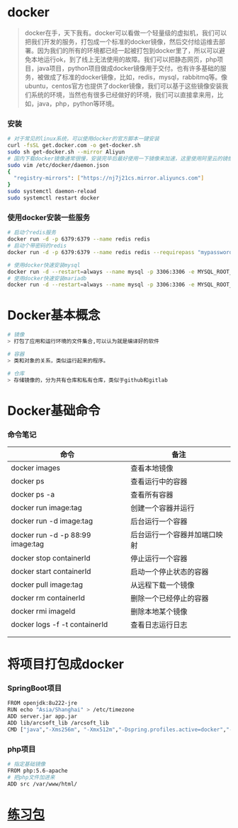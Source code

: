 # docker

> docker在手，天下我有。docker可以看做一个轻量级的虚拟机，我们可以把我们开发的服务，打包成一个标准的docker镜像，然后交付给运维去部署。因为我们的所有的环境都已经一起被打包到docker里了，所以可以避免本地运行ok，到了线上无法使用的故障。我们可以把静态网页，php项目，java项目，python项目做成docker镜像用于交付。也有许多基础的服务，被做成了标准的docker镜像，比如，redis，mysql，rabbitmq等。像ubuntu，centos官方也提供了docker镜像，我们可以基于这些镜像安装我们系统的环境，当然也有很多已经做好的环境，我们可以直接拿来用，比如，java，php，python等环境。

### 安装

```bash
# 对于常见的linux系统，可以使用docker的官方脚本一键安装
curl -fsSL get.docker.com -o get-docker.sh
sudo sh get-docker.sh --mirror Aliyun
# 国内下载docker镜像通常很慢，安装完毕后最好使用一下镜像来加速，这里使用阿里云的镜像进行加速。
sudo vim /etc/docker/daemon.json
{
  "registry-mirrors": ["https://nj7j21cs.mirror.aliyuncs.com"]
}
sudo systemctl daemon-reload
sudo systemctl restart docker
```

### 使用docker安装一些服务

```bash
# 启动个redis服务
docker run -d -p 6379:6379 --name redis redis
# 启动个带密码的redis
docker run -d -p 6379:6379 --name redis redis --requirepass "mypassword"

# 使用docker快速安装mysql
docker run -d --restart=always --name mysql -p 3306:3306 -e MYSQL_ROOT_PASSWORD=root mysql
# 使用docker快速安装mariadb
docker run -d --restart=always --name mysql -p 3306:3306 -e MYSQL_ROOT_PASSWORD=root mariadb
```



# Docker基本概念

```bash
# 镜像
> 打包了应用和运行环境的文件集合,可以认为就是编译好的软件

# 容器
> 类和对象的关系，类似运行起来的程序。

# 仓库
> 存储镜像的，分为共有仓库和私有仓库，类似于github和gitlab
```

# Docker基础命令

### 命令笔记

| 命令                             | 备注                         |
| -------------------------------- | ---------------------------- |
| docker images                    | 查看本地镜像                 |
| docker ps                        | 查看运行中的容器             |
| docker ps -a                     | 查看所有容器                 |
| docker run image:tag             | 创建一个容器并运行           |
| docker run -d image:tag          | 后台运行一个容器             |
| docker run -d -p 88:99 image:tag | 后台运行一个容器并加端口映射 |
| docker stop containerId          | 停止运行一个容器             |
| docker start containerId         | 启动一个停止状态的容器       |
| docker pull image:tag            | 从远程下载一个镜像           |
| docker rm containerId            | 删除一个已经停止的容器       |
| docker rmi imageId               | 删除本地某个镜像             |
| docker logs -f -t containerId    | 查看日志运行日志             |
|                                  |                              |
|                                  |                              |



# 将项目打包成docker

### SpringBoot项目

```bash
FROM openjdk:8u222-jre
RUN echo "Asia/Shanghai" > /etc/timezone
ADD server.jar app.jar
ADD lib/arcsoft_lib /arcsoft_lib
CMD ["java","-Xms256m", "-Xmx512m","-Dspring.profiles.active=docker","-jar","/app.jar"]
```



### php项目

```bash
# 指定基础镜像
FROM php:5.6-apache
# 把php文件加进来
ADD src /var/www/html/
```

# [练习包](https://static-source-guan.oss-cn-beijing.aliyuncs.com/practice.zip)